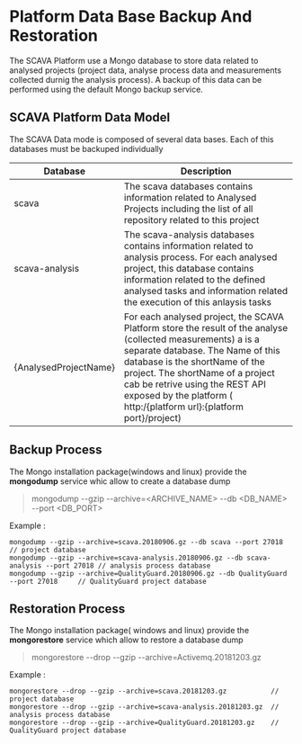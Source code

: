 #  Platform Data Base Backup And Restoration

The SCAVA Platform use a Mongo database to store data related to analysed projects (project data, analyse process data and  measurements collected durnig the analysis process). A backup of this data can be  performed using the default Mongo backup service.


## SCAVA Platform Data Model

The SCAVA Data mode is composed of several data bases. Each of this databases must be backuped individually 

| Database        | Description   |
| ------------- | -----|
| scava     | The scava databases contains information related to Analysed Projects including the list of all repository related to this project  |
| scava-analysis |  The scava-analysis databases contains information related to analysis process. For each analysed project, this database contains information related to the defined analysed tasks and information related the execution of this anlaysis tasks |
| {AnalysedProjectName}| For each analysed project, the SCAVA Platform store the result of the analyse (collected measurements) a is a separate database. The Name of this database is the shortName of the project. The  shortName of a project cab be retrive using the REST API exposed by the platform ( http:/{platform url}:{platform port}/project)|

## Backup Process

The Mongo installation package(windows and linux)  provide the **mongodump** service whic allow to create a database dump

> mongodump --gzip --archive=<ARCHIVE_NAME> --db <DB_NAME> --port <DB_PORT>


Example :
```
mongodump --gzip --archive=scava.20180906.gz --db scava --port 27018                   // project database
mongodump --gzip --archive=scava-analysis.20180906.gz --db scava-analysis --port 27018 // analysis process database
mongodump --gzip --archive=QualityGuard.20180906.gz --db QualityGuard --port 27018     // QualityGuard project database
```

## Restoration Process

The Mongo installation package( windows and linux)  provide the **mongorestore** service which allow to restore a database dump

> mongorestore --drop --gzip --archive=Activemq.20181203.gz 

Example :
```
mongorestore --drop --gzip --archive=scava.20181203.gz           // project database
mongorestore --drop --gzip --archive=scava-analysis.20181203.gz  // analysis process database
mongorestore --drop --gzip --archive=QualityGuard.20181203.gz    // QualityGuard project database
```

